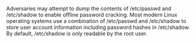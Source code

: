 Adversaries may attempt to dump the contents of /etc/passwd and /etc/shadow to enable offline password cracking. Most modern Linux operating systems use a combination of /etc/passwd and /etc/shadow to store user account information including password hashes in /etc/shadow. By default, /etc/shadow is only readable by the root user.
